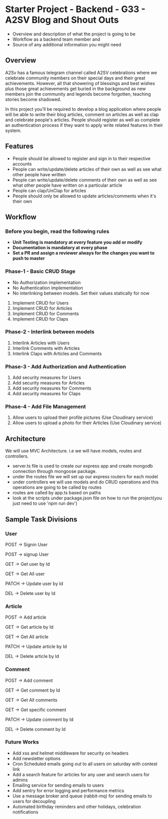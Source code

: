 # Starter Project - Backend - G33 - A2SV Blog and Shout Outs

- Overview and description of what the project is going to be
- Workflow as a backend team member and
- Source of any additional information you might need

## Overview

A2Sv has a famous telegram channel called A2SV celebrations where we celebrate community members on their special days and their great achievements. However, all that showering of blessings and best wishes plus those great achievements get buried in the background as new members join the community and legends become forgotten, teaching stories become shadowed.

In this project you'll be required to develop a blog application where people will be able to write their blog articles, comment on articles as well as clap and celebrate people's articles. People should register as well as complete an authentication process if they want to apply write related features in their system.

## Features

- People should be allowed to register and sign in to their respective accounts
- People can write/update/delete articles of their own as well as see what other people have written
- People can write/update/delete comments of their own as well as see what other people have written on a particular article
- People can clap/UnClap for articles
- People should only be allowed to update articles/comments when it's their own

## Workflow

### Before you begin, read the following rules

- **Unit Testing is mandatory at every feature you add or modify**
- **Documentation is mandatory at every phase**
- **Set a PR and assign a reviewer always for the changes you want to push to master**

### Phase-1 - Basic CRUD Stage

- No Authorization implementation
- No Authentication implementation
- No interlinking between models. Set their values statically for now

1. Implement CRUD for Users
2. Implement CRUD for Articles
3. Implement CRUD for Comments
4. Implement CRUD for Claps

### Phase-2 - Interlink between models

1. Interlink Articles with Users
2. Interlink Comments with Articles
3. Interlink Claps with Articles and Comments

### Phase-3 - Add Authorization and Authentication

1. Add security measures for Users
2. Add security measures for Articles
3. Add security measures for Comments
4. Add security measures for Claps

### Phase-4 - Add File Management

1. Allow users to upload their profile pictures (Use Cloudinary service)
2. Allow users to upload a photo for their Articles (Use Cloudinary service)

## Architecture

We will use MVC Architecture. i.e we will have models, routes and controllers.

- server.ts file is used to create our express app and create mongodb connection through mongoose package.
- under the routes file we will set up our express routers for each model
- under controllers we will use models and do CRUD operations and this operations are going to be called by routes
- routes are called by app.ts based on paths
- look at the scripts under package.json file on how to run the project(you just need to use 'npm run dev')

## Sample Task Divisions

### User

POST → Signin User

POST -> signup User

GET → Get user by Id

GET → Get All user

PATCH → Update user by Id

DEL → Delete user by Id

### Article

POST → Add article

GET → Get article by Id

GET → Get All article

PATCH → Update article by Id

DEL → Delete article by Id

### Comment

POST → Add comment

GET → Get comment by Id

GET → Get All comments

GET → Get specific comment

PATCH → Update comment by Id

DEL → Delete comment by Id

### Future Works

- Add xss and helmet middleware for security on headers
- Add newsletter options
- Cron Scheduled emails going out to all users on saturday with contest link
- Add a search feature for articles for any user and search users for admins
- Emailing service for sending emails to users
- Add sentry for error logging and performance metrics
- Use a message broker and queue (rabbit-mq) for sending emails to users for decoupling
- Automated birthday reminders and other holidays, celebration notifications
